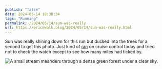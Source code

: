 ```yaml
---
publish: "false"
date: 2024-05-14 18:30:34
tags: "Running"
permalink: /2024/05/14/sun-was-really
url: https://ericmwalk.blog/2024/05/14/sun-was-really.html
---
```


Sun was really shining down for this run but ducked into the trees for a second to get this photo. Just kind of [ran](https://strava.com/activities/11409763146) on cruise control today and tried not to check the watch except to see how many miles had ticked by.

![A small stream meanders through a dense green forest under a clear sky.](https://ericmwalk.blog/uploads/2024/img-8981.jpeg)